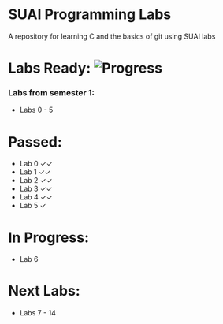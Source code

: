 # SUAI Programming Labs

A repository for learning C and the basics of git using SUAI labs

# Labs Ready: ![Progress](https://progress-bar.dev/6/?scale=7&suffix=%20%2F%207)

### Labs from semester 1:
* Labs 0 - 5

# Passed:

* Lab 0 ✓✓
* Lab 1 ✓✓
* Lab 2 ✓✓
* Lab 3 ✓✓
* Lab 4 ✓✓
* Lab 5 ✓

# In Progress:

* Lab 6

# Next Labs:

* Labs 7 - 14
